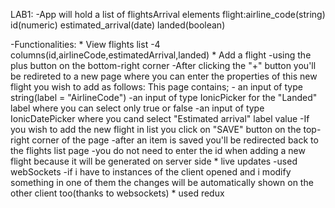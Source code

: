 LAB1:
-App will hold a list of flightsArrival elements
flight:airline_code(string) id(numeric) estimated_arrival(date) landed(boolean) 

-Functionalities:
    * View flights list
        -4 columns(id,airlineCode,estimatedArrival,landed)
    * Add a flight
        -using the plus button on the bottom-right corner
        -After clicking the "+" button you'll be redireted to a new page 
        where you can enter the properties of this new flight you wish to add as follows:
        This page contains;
            - an input of type string(label = "AirlineCode")
            -an input of type IonicPicker for the "Landed" label where you can select only true or false
            -an input of type IonicDatePicker where you cand select "Estimated arrival" label value
        -If you wish to add the new flight in list you click on "SAVE" button on the top-right corner of the page
        -after an item is saved you'll be redirected back  to the flights list page
        -you do not need to enter the id when adding a new flight because it will be generated on server side
    * live updates
        -used webSockets 
        -if i have to instances of the client opened and i modify something in one of them
        the changes will be automatically shown on the other client too(thanks to websockets)
    * used redux
